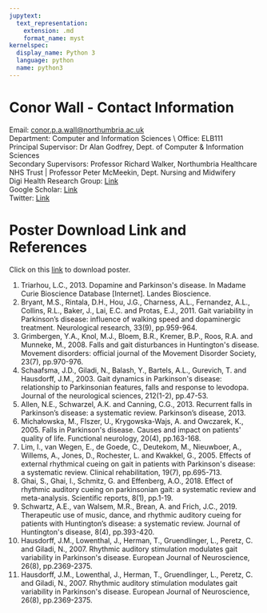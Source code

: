 ```yaml
---
jupytext:
  text_representation:
    extension: .md
    format_name: myst
kernelspec:
  display_name: Python 3
  language: python
  name: python3
---
```


# Conor Wall - Contact Information 

Email: conor.p.a.wall@northumbria.ac.uk \
Department: Computer and Information Sciences \ 
Office: ELB111 \
Principal Supervisor: Dr Alan Godfrey, Dept. of Computer & Information Sciences \
Secondary Supervisors: Professor Richard Walker, Northumbria Healthcare NHS Trust | Professor Peter McMeekin, Dept. Nursing and Midwifery \
Digi Health Research Group: [Link](https://digihealthgroup.org/#) \
Google Scholar: [Link](https://scholar.google.com/citations?user=4zQAbnsAAAAJ&hl=en&oi=ao) \
Twitter: [Link](https://www.twitter.com/ConorWall96) 

# Poster Download Link and References

Click on this [link](https://github.com/cwall96/PhDInformation/tree/main/book/pgrposter.pdf) to download poster. 

1. Triarhou, L.C., 2013. Dopamine and Parkinson's disease. In Madame Curie Bioscience Database [Internet]. Landes Bioscience.
2. Bryant, M.S., Rintala, D.H., Hou, J.G., Charness, A.L., Fernandez, A.L., Collins, R.L., Baker, J., Lai, E.C. and Protas, E.J., 2011. Gait    variability in Parkinson’s disease: influence of walking speed and dopaminergic treatment. Neurological research, 33(9), pp.959-964.
3. Grimbergen, Y.A., Knol, M.J., Bloem, B.R., Kremer, B.P., Roos, R.A. and Munneke, M., 2008. Falls and gait disturbances in Huntington's disease. Movement disorders: official journal of the Movement Disorder Society, 23(7), pp.970-976.
4. Schaafsma, J.D., Giladi, N., Balash, Y., Bartels, A.L., Gurevich, T. and Hausdorff, J.M., 2003. Gait dynamics in Parkinson's disease: relationship to Parkinsonian features, falls and response to levodopa. Journal of the neurological sciences, 212(1-2), pp.47-53.
5. Allen, N.E., Schwarzel, A.K. and Canning, C.G., 2013. Recurrent falls in Parkinson’s disease: a systematic review. Parkinson’s disease, 2013.
6. Michałowska, M., FIszer, U., Krygowska-Wajs, A. and Owczarek, K., 2005. Falls in Parkinson's disease. Causes and impact on patients' quality of life. Functional neurology, 20(4), pp.163-168.
7. Lim, I., van Wegen, E., de Goede, C., Deutekom, M., Nieuwboer, A., Willems, A., Jones, D., Rochester, L. and Kwakkel, G., 2005. Effects of external rhythmical cueing on gait in patients with Parkinson's disease: a systematic review. Clinical rehabilitation, 19(7), pp.695-713.
8. Ghai, S., Ghai, I., Schmitz, G. and Effenberg, A.O., 2018. Effect of rhythmic auditory cueing on parkinsonian gait: a systematic review and meta-analysis. Scientific reports, 8(1), pp.1-19.
9. Schwartz, A.E., van Walsem, M.R., Brean, A. and Frich, J.C., 2019. Therapeutic use of music, dance, and rhythmic auditory cueing for patients with Huntington’s disease: a systematic review. Journal of Huntington's disease, 8(4), pp.393-420.
10. Hausdorff, J.M., Lowenthal, J., Herman, T., Gruendlinger, L., Peretz, C. and Giladi, N., 2007. Rhythmic auditory stimulation modulates gait variability in Parkinson's disease. European Journal of Neuroscience, 26(8), pp.2369-2375.
11. Hausdorff, J.M., Lowenthal, J., Herman, T., Gruendlinger, L., Peretz, C. and Giladi, N., 2007. Rhythmic auditory stimulation modulates gait variability in Parkinson's disease. European Journal of Neuroscience, 26(8), pp.2369-2375.





